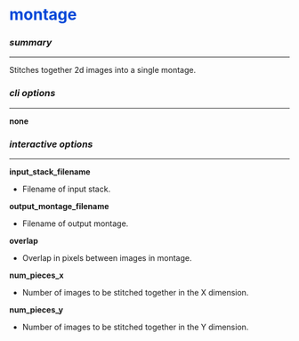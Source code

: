 # <span style="color: #0048d8">**montage**</span>

### *summary*
---

Stitches together 2d images into a single montage.

### *cli options*
---

**none**

### *interactive options*
---

**input_stack_filename**	

+ Filename of input stack.

**output_montage_filename**	

+ Filename of output montage.

**overlap**					

+ Overlap in pixels between images in montage.

**num_pieces_x**			

+ Number of images to be stitched together in the X dimension.

**num_pieces_y**			

+ Number of images to be stitched together in the Y dimension.
